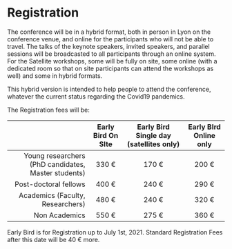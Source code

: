 # Registration

The conference will be in a hybrid format, both in person in Lyon on the conference venue, and online for the participants who will not be able to travel.
The talks of the keynote speakers, invited speakers, and parallel sessions will be broadcasted to all participants through an online system.
For the Satellite workshops, some will be fully on site, some online (with a dedicated room so that on site participants can attend the workshops as well) and some in hybrid formats.

This hybrid version is intended to help people to attend the conference, whatever the current status regarding the Covid19 pandemics.

The Registration fees will be:

| | Early Bird On SIte  | Early Bird Single day (satellites only) | Early BIrd Online only	|
| ---: | :----: | :------: | :----:	
|Young researchers (PhD candidates, Master students)|		330 €	| 	170 €| 	200 €
|Post-doctoral fellows				|				400 €	|	240 €	|	290 €
|Academics (Faculty, Researchers)		|				480 €	| 	240 €	|	320 €
|Non Academics						|			550 € 	|	275 €	|	360 €							

Early Bird is for Registration up to July 1st, 2021.
Standard Registration Fees after this date will be 40 € more.

